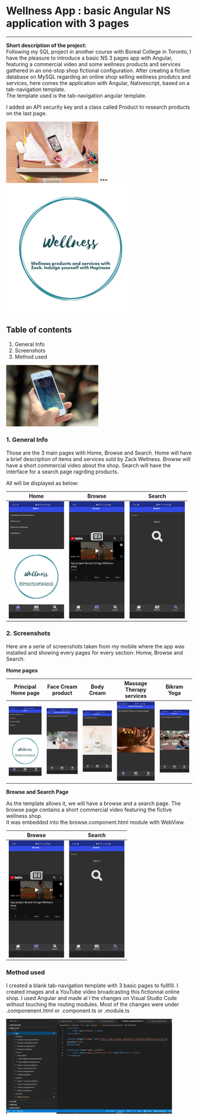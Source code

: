 # Wellness App : basic Angular NS application with 3 pages  
  
***
**Short description of the project:**  
Following my SQL project in another course with Boreal College in Toronto, I have the pleasure to introduce a basic NS 3 pages app with Angular, featuring a commercial video and some wellness products and services gathered in an one-stop shop fictional configuration. After creating a fictive database on MySQL regarding an online shop selling wellness produtcs and services, here comes the application with Angular, Nativescript, based on a tab-navigation template.  
The template used is the tab-navigation angular template.  

I added an API security key and a class called Product to research products on the last page.  

<img src="https://github.com/CollegeBoreal/INF1083-200-20A-01/blob/master/P.Projects/b300115140/IMAGES/gen.jpg" width="250">
***
<img src="https://github.com/CollegeBoreal/INF1083-200-20A-01/blob/master/P.Projects/b300115140/IMAGES/logoapp.png" width="350">

## **Table of contents**
1. General Info
2. Screenshots
3. Method used

<img src="https://github.com/CollegeBoreal/INF1083-200-20A-01/blob/master/P.Projects/b300115140/IMAGES/iphone.jpg" width="250">

### **1. General Info**

Those are the 3 main pages with Home, Browse and Search.
Home will have a brief description of items and services sold by Zack Wellness. Browse will have a short commercial video about the shop. Search will have the interface for a search page ragrding products.

All will be displayed as below:

| Home | Browse | Search
| ------------ | ------------- | -------------
| <img src="https://github.com/CollegeBoreal/INF1083-200-20A-01/blob/master/P.Projects/b300115140/IMAGES/home.jpg" width="150"> | <img src="https://github.com/CollegeBoreal/INF1083-200-20A-01/blob/master/P.Projects/b300115140/IMAGES/browse.jpg" width="150">| <img src="https://github.com/CollegeBoreal/INF1083-200-20A-01/blob/master/P.Projects/b300115140/IMAGES/search.jpg" width="150">


### **2. Screenshots**  

Here are a serie of screenshots taken from my mobile where the app was installed and showing every pages for every section: Homw, Browse and Search.  

**Home pages**

| Principal Home page | Face Cream product | Body Cream | Massage Therapy services | Bikram Yoga
| ------------ | ------------- | ------------- | ------------ | -------------
| <img src="https://github.com/CollegeBoreal/INF1083-200-20A-01/blob/master/P.Projects/b300115140/IMAGES/home.jpg" width="150"> | <img src="https://github.com/CollegeBoreal/INF1083-200-20A-01/blob/master/P.Projects/b300115140/IMAGES/face.jpg" width="150">| <img src="https://github.com/CollegeBoreal/INF1083-200-20A-01/blob/master/P.Projects/b300115140/IMAGES/body.jpg" width="150"> | <img src="https://github.com/CollegeBoreal/INF1083-200-20A-01/blob/master/P.Projects/b300115140/IMAGES/RMT.jpg" width="150"> | <img src="https://github.com/CollegeBoreal/INF1083-200-20A-01/blob/master/P.Projects/b300115140/IMAGES/yoga.jpg" width="150">

**Browse and Search Page**  

As the template allows it, we will have a browse and a search page. The browse page contains a short commercial video featuring the fictive wellness shop.  
It was embedded into the browse.component.html module with WebView.



| Browse | Search
| ------------ | ------------- 
| <img src="https://github.com/CollegeBoreal/INF1083-200-20A-01/blob/master/P.Projects/b300115140/IMAGES/browse.jpg" width="150"> | <img src="https://github.com/CollegeBoreal/INF1083-200-20A-01/blob/master/P.Projects/b300115140/IMAGES/search.jpg" width="150">


### **Method used**  

I created a blank tab-navigation template with 3 basic pages to fullfill. I created images and a YouTube video broadcasting this fictionnal online shop. I used Angular and made al l the changes on Visual Studio Code without touching the routing modules.
Most of the changes were under .componenent.html or .component.ts or .module.ts  


<img src="https://github.com/CollegeBoreal/INF1083-200-20A-01/blob/master/P.Projects/b300115140/IMAGES/VSC.PNG" width="450">




